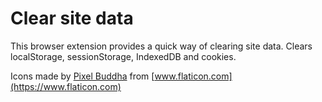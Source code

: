 # Clear site data

This browser extension provides a quick way of clearing site data. Clears localStorage, sessionStorage, IndexedDB and cookies.

Icons made by [Pixel Buddha](https://www.flaticon.com/authors/pixel-buddha) from [www.flaticon.com](https://www.flaticon.com)